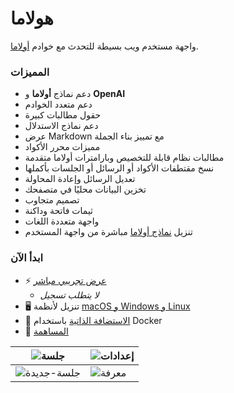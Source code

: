 # هولاما

واجهة مستخدم ويب بسيطة للتحدث مع خوادم [أولاما](https://github.com/jmorganca/ollama/).

### المميزات

  - دعم نماذج **أولاما** و **OpenAI**
  - دعم متعدد الخوادم
  - حقول مطالبات كبيرة
  - دعم نماذج الاستدلال
  - عرض Markdown مع تمييز بناء الجملة
  - مميزات محرر الأكواد
  - مطالبات نظام قابلة للتخصيص وبارامترات أولاما متقدمة
  - نسخ مقتطفات الأكواد أو الرسائل أو الجلسات بأكملها
  - تعديل الرسائل وإعادة المحاولة
  - تخزين البيانات محليًا في متصفحك
  - تصميم متجاوب
  - ثيمات فاتحة وداكنة
  - واجهة متعددة اللغات
  - تنزيل [نماذج أولاما](https://ollama.ai/models) مباشرة من واجهة المستخدم

### ابدأ الآن

  - ⚡️ [عرض تجريبي مباشر](https://hollama.fernando.is)
      - *لا يتطلب تسجيل*
  - 🖥️ تنزيل لأنظمة [macOS و Windows و Linux](https://github.com/fmaclen/hollama/releases)
  - 🐳 [الاستضافة الذاتية](https://www.google.com/url?sa=E&source=gmail&q=SELF_HOSTING.md) باستخدام Docker
  - 🐞 [المساهمة](https://www.google.com/url?sa=E&source=gmail&q=CONTRIBUTING.md)

| ![جلسة](about:sanitized)         | ![إعدادات](about:sanitized)   |
| ------------------------------------------------------------ | -------------------------------------------------------- |
| ![جلسة-جديدة](about:sanitized) | ![معرفة](about:sanitized) |